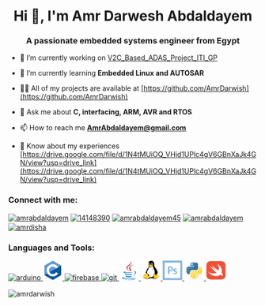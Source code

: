 <h1 align="center">Hi 👋, I'm Amr Darwesh Abdaldayem</h1>
<h3 align="center">A passionate embedded systems engineer from Egypt</h3>

- 🔭 I’m currently working on [V2C_Based_ADAS_Project_ITI_GP](https://github.com/mhmdreda99/V2C_Based_ADAS_Project_ITI_GP.git)

- 🌱 I’m currently learning **Embedded Linux and AUTOSAR**

- 👨‍💻 All of my projects are available at [https://github.com/AmrDarwish](https://github.com/AmrDarwish)

- 💬 Ask me about **C, interfacing, ARM, AVR and RTOS**

- 📫 How to reach me **AmrAbdaldayem@gmail.com**

- 📄 Know about my experiences [https://drive.google.com/file/d/1N4tMUiOQ_VHjd1UPlc4gV6GBnXaJk4GN/view?usp=drive_link](https://drive.google.com/file/d/1N4tMUiOQ_VHjd1UPlc4gV6GBnXaJk4GN/view?usp=drive_link)

<h3 align="left">Connect with me:</h3>
<p align="left">
<a href="https://linkedin.com/in/amrabdaldayem" target="blank"><img align="center" src="https://raw.githubusercontent.com/rahuldkjain/github-profile-readme-generator/master/src/images/icons/Social/linked-in-alt.svg" alt="amrabdaldayem" height="30" width="40" /></a>
<a href="https://stackoverflow.com/users/14148390" target="blank"><img align="center" src="https://raw.githubusercontent.com/rahuldkjain/github-profile-readme-generator/master/src/images/icons/Social/stack-overflow.svg" alt="14148390" height="30" width="40" /></a>
<a href="https://www.youtube.com/c/amrabdaldayem45" target="blank"><img align="center" src="https://raw.githubusercontent.com/rahuldkjain/github-profile-readme-generator/master/src/images/icons/Social/youtube.svg" alt="amrabdaldayem45" height="30" width="40" /></a>
<a href="https://www.hackerrank.com/amrabdaldayem" target="blank"><img align="center" src="https://raw.githubusercontent.com/rahuldkjain/github-profile-readme-generator/master/src/images/icons/Social/hackerrank.svg" alt="amrabdaldayem" height="30" width="40" /></a>
<a href="https://codeforces.com/profile/amrdisha" target="blank"><img align="center" src="https://raw.githubusercontent.com/rahuldkjain/github-profile-readme-generator/master/src/images/icons/Social/codeforces.svg" alt="amrdisha" height="30" width="40" /></a>
</p>

<h3 align="left">Languages and Tools:</h3>
<p align="left"> <a href="https://www.arduino.cc/" target="_blank" rel="noreferrer"> <img src="https://cdn.worldvectorlogo.com/logos/arduino-1.svg" alt="arduino" width="40" height="40"/> </a> <a href="https://www.cprogramming.com/" target="_blank" rel="noreferrer"> <img src="https://raw.githubusercontent.com/devicons/devicon/master/icons/c/c-original.svg" alt="c" width="40" height="40"/> </a> <a href="https://firebase.google.com/" target="_blank" rel="noreferrer"> <img src="https://www.vectorlogo.zone/logos/firebase/firebase-icon.svg" alt="firebase" width="40" height="40"/> </a> <a href="https://git-scm.com/" target="_blank" rel="noreferrer"> <img src="https://www.vectorlogo.zone/logos/git-scm/git-scm-icon.svg" alt="git" width="40" height="40"/> </a> <a href="https://www.java.com" target="_blank" rel="noreferrer"> <img src="https://raw.githubusercontent.com/devicons/devicon/master/icons/java/java-original.svg" alt="java" width="40" height="40"/> </a> <a href="https://www.linux.org/" target="_blank" rel="noreferrer"> <img src="https://raw.githubusercontent.com/devicons/devicon/master/icons/linux/linux-original.svg" alt="linux" width="40" height="40"/> </a> <a href="https://www.photoshop.com/en" target="_blank" rel="noreferrer"> <img src="https://raw.githubusercontent.com/devicons/devicon/master/icons/photoshop/photoshop-line.svg" alt="photoshop" width="40" height="40"/> </a> <a href="https://www.python.org" target="_blank" rel="noreferrer"> <img src="https://raw.githubusercontent.com/devicons/devicon/master/icons/python/python-original.svg" alt="python" width="40" height="40"/> </a> <a href="https://developer.apple.com/swift/" target="_blank" rel="noreferrer"> <img src="https://raw.githubusercontent.com/devicons/devicon/master/icons/swift/swift-original.svg" alt="swift" width="40" height="40"/> </a> </p>

<p><img align="center" src="https://github-readme-stats.vercel.app/api/top-langs?username=amrdarwish&show_icons=true&locale=en&layout=compact" alt="amrdarwish" /></p>
